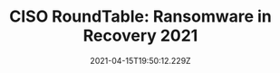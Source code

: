---
path: /events/apr-15-ciso-roundtable
title: 'CISO RoundTable: Ransomware in Recovery 2021'
type: Webinar
location: Virtual
description: 'CISO RoundTable: Ransomware in Recovery 2021'
date: 2021-04-15T19:50:12.229Z
image: ../../images/uploads/eso.jpg
---